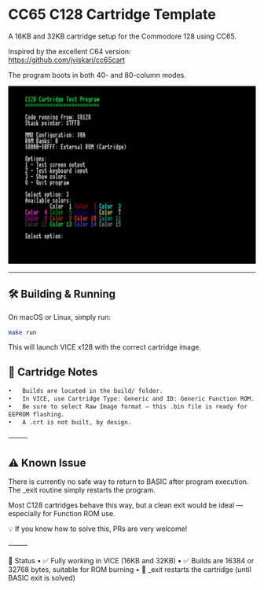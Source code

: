 # CC65 C128 Cartridge Template

A 16KB and 32KB cartridge setup for the Commodore 128 using CC65.

Inspired by the excellent C64 version:  
https://github.com/jviskari/cc65cart

The program boots in both 40- and 80-column modes.

![Demo Image](program.png)

---

## 🛠️ Building & Running

On macOS or Linux, simply run:

```sh
make run
```

This will launch VICE x128 with the correct cartridge image.

## 💾 Cartridge Notes
	•	Builds are located in the build/ folder.
	•	In VICE, use Cartridge Type: Generic and ID: Generic Function ROM.
	•	Be sure to select Raw Image format — this .bin file is ready for EEPROM flashing.
	•	A .crt is not built, by design.

⸻

## ⚠️ Known Issue

There is currently no safe way to return to BASIC after program execution.
The _exit routine simply restarts the program.

Most C128 cartridges behave this way, but a clean exit would be ideal — especially for Function ROM use.

💡 If you know how to solve this, PRs are very welcome!

⸻

📂 Status
	•	✅ Fully working in VICE (16KB and 32KB)
	•	✅ Builds are 16384 or 32768 bytes, suitable for ROM burning
	•	🔁 _exit restarts the cartridge (until BASIC exit is solved)
